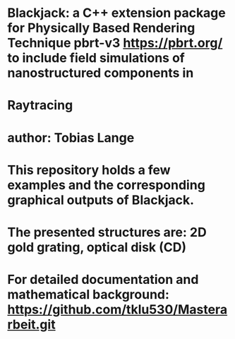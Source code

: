 # Blackjack: a C++ extension package for Physically Based Rendering Technique pbrt-v3 https://pbrt.org/ to include field simulations of nanostructured components in 
# Raytracing
# author: Tobias Lange

# This repository holds a few examples and the corresponding graphical outputs of Blackjack.
# The presented structures are: 2D gold grating, optical disk (CD) 
# For detailed documentation and mathematical background: https://github.com/tklu530/Masterarbeit.git
#

